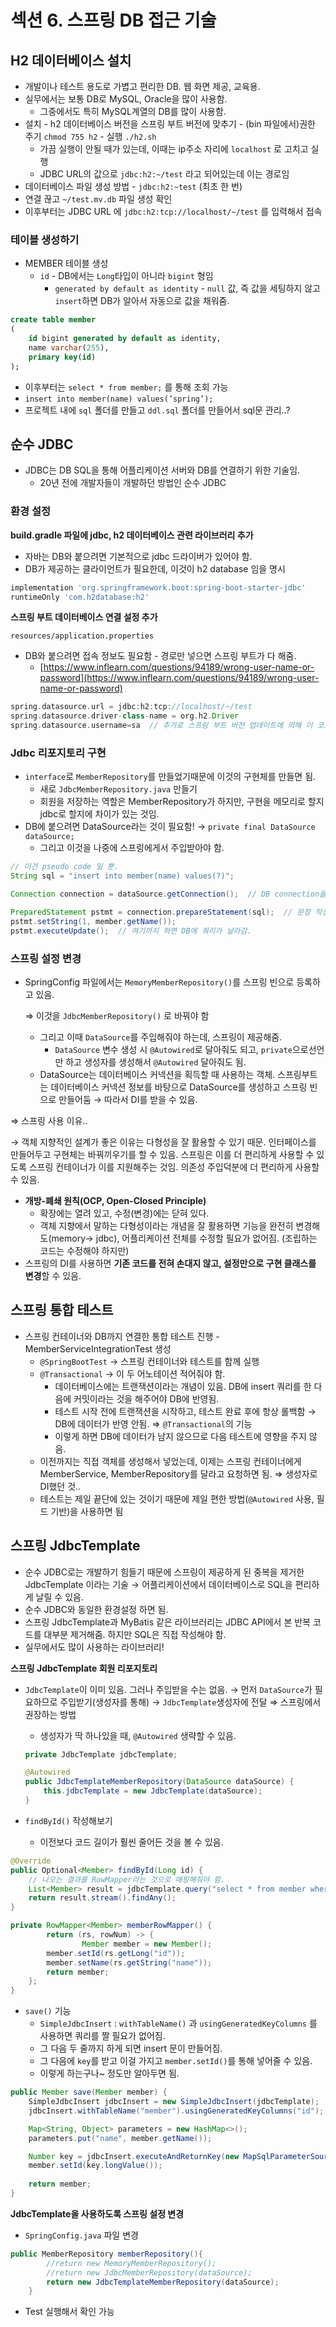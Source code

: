 # 섹션 6. 스프링 DB 접근 기술

## H2 데이터베이스 설치

- 개발이나 테스트 용도로 가볍고 편리한 DB. 웹 화면 제공, 교육용.
- 실무에서는 보통 DB로 MySQL, Oracle을 많이 사용함.
    - 그중에서도 특히 MySQL계열의 DB를 많이 사용함.
- 설치 - h2 데이터베이스 버전을 스프링 부트 버전에 맞추기 - (bin 파일에서)권한 주기 `chmod 755 h2` - 실행 `./h2.sh`
    - 가끔 실행이 안될 때가 있는데, 이때는 ip주소 자리에 `localhost` 로 고치고 실행
    - JDBC URL의 값으로 `jdbc:h2:~/test` 라고 되어있는데 이는 경로임
- 데이터베이스 파일 생성 방법 - `jdbc:h2:~test` (최초 한 번)
- 연결 끊고 `~/test.mv.db` 파일 생성 확인
- 이후부터는 JDBC URL 에 `jdbc:h2:tcp://localhost/~/test` 를 입력해서 접속

### 테이블 생성하기

- MEMBER 테이블 생성
    - `id` - DB에서는 `Long`타입이 아니라 `bigint` 형임
        - `generated by default as identity` -  `null` 값, 즉 값을 세팅하지 않고 `insert`하면 DB가 알아서 자동으로 값을 채워줌.

```sql
create table member
(
	id bigint generated by default as identity,
	name varchar(255),
	primary key(id)
);
```

- 이후부터는 `select * from member;`  를 통해 조회 가능
- `insert into member(name) values(’spring’);`  
- 프로젝트 내에 `sql` 폴더를 만들고 `ddl.sql` 폴더를 만들어서 sql문 관리..?

## 순수 JDBC

- JDBC는 DB SQL을 통해 어플리케이션 서버와 DB를 연결하기 위한 기술임.
    - 20년 전에 개발자들이 개발하던 방법인 순수 JDBC

### 환경 설정

**build.gradle 파일에 jdbc, h2 데이터베이스 관련 라이브러리 추가**

- 자바는 DB와 붙으려면 기본적으로 jdbc 드라이버가 있어야 함.
- DB가 제공하는 클라이언트가 필요한데, 이것이 h2 database 임을 명시

```groovy
implementation 'org.springframework.boot:spring-boot-starter-jdbc'
runtimeOnly 'com.h2database:h2'
```

**스프링 부트 데이터베이스 연결 설정 추가**

`resources/application.properties`

- DB와 붙으려면 접속 정보도 필요함 - 경로만 넣으면 스프링 부트가 다 해줌.
    - [https://www.inflearn.com/questions/94189/wrong-user-name-or-password](https://www.inflearn.com/questions/94189/wrong-user-name-or-password)

```groovy
spring.datasource.url = jdbc:h2:tcp://localhost/~/test
spring.datasource.driver-class-name = org.h2.Driver
spring.datasource.username=sa  // 추가로 스프링 부트 버전 업데이트에 의해 이 코드도 넣어줘야 함.
```

### Jdbc 리포지토리 구현

- `interface`로 `MemberRepository`를 만들었기때문에 이것의 구현체를 만들면 됨.
    - 새로 `JdbcMemberRepository.java` 만들기
    - 회원을 저장하는 역할은 MemberRepository가 하지만, 구현을 메모리로 할지 jdbc로 할지에 차이가 있는 것임.
- DB에 붙으려면 DataSource라는 것이 필요함! → `private final DataSource dataSource;`
    - 그리고 이것을 나중에 스프링에게서 주입받아야 함.

```java
// 이건 pseudo code 일 뿐.
String sql = "insert into member(name) values(?)";

Connection connection = dataSource.getConnection();  // DB connection을 받아오기

PreparedStatement pstmt = connection.prepareStatement(sql);  // 문장 작성
pstmt.setString(1, member.getName());
pstmt.executeUpdate();  // 여기까지 하면 DB에 쿼리가 날라감.
```

### 스프링 설정 변경

- SpringConfig 파일에서는 `MemoryMemberRepository()`를 스프링 빈으로 등록하고 있음.
    
    ⇒ 이것을 `JdbcMemberRepository()` 로 바꿔야 함
    
    - 그리고 이때 `DataSource`를 주입해줘야 하는데, 스프링이 제공해줌.
        - `DataSource` 변수 생성 시 `@Autowired`로 달아줘도 되고, `private`으로선언만 하고 생성자를 생성해서 `@Autowired` 달아줘도 됨.
    - DataSource는 데이터베이스 커넥션을 획득할 때 사용하는 객체. 스프링부트는 데이터베이스 커넥션 정보를 바탕으로 DataSource를 생성하고 스프링 빈으로 만들어둠 → 따라서 DI를 받을 수 있음.

⇒ 스프링 사용 이유..

→ 객체 지향적인 설계가 좋은 이유는 다형성을 잘 활용할 수 있기 때문. 인터페이스를 만들어두고 구현체는 바꿔끼우기를 할 수 있음. 스프링은 이를 더 편리하게 사용할 수 있도록 스프링 컨테이너가 이를 지원해주는 것임. 의존성 주입덕분에 더 편리하게 사용할 수 있음.

- **개방-폐쇄 원칙(OCP, Open-Closed Principle)**
    - 확장에는 열려 있고, 수정(변경)에는 닫혀 있다.
    - 객체 지향에서 말하는 다형성이라는 개념을 잘 활용하면 기능을 완전히 변경해도(memory→ jdbc), 어플리케이션 전체를 수정할 필요가 없어짐. (조립하는 코드는 수정해야 하지만)
- 스프링의 DI를 사용하면 **기존 코드를 전혀 손대지 않고, 설정만으로 구현 클래스를 변경**할 수 있음.

## 스프링 통합 테스트

- 스프링 컨테이너와 DB까지 연결한 통합 테스트 진행 - MemberServiceIntegrationTest 생성
    - `@SpringBootTest` → 스프링 컨테이너와 테스트를 함께 실행
    - `@Transactional` → 이 두 어노테이션 적어줘야 함.
        - 데이터베이스에는 트랜잭션이라는 개념이 있음. DB에 insert 쿼리를 한 다음에 커밋이라는 것을 해주어야 DB에 반영됨.
        - 테스트 시작 전에 트랜잭션을 시작하고, 테스트 완료 후에 항상 롤백함 → DB에 데이터가 반영 안됨. ⇒ `@Transactional`의 기능
        - 이렇게 하면 DB에 데이터가 남지 않으므로 다음 테스트에 영향을 주지 않음.
    - 이전까지는 직접 객체를 생성해서 넣었는데, 이제는 스프링 컨테이너에게 MemberService, MemberRepository를 달라고 요청하면 됨. ⇒ 생성자로 DI했던 것..
    - 테스트는 제일 끝단에 있는 것이기 때문에 제일 편한 방법(`@Autowired` 사용, 필드 기반)을 사용하면 됨

## 스프링 JdbcTemplate

- 순수 JDBC로는 개발하기 힘들기 때문에 스프링이 제공하게 된 중복을 제거한 JdbcTemplate 이라는 기술 → 어플리케이션에서 데이터베이스로 SQL을 편리하게 날릴 수 있음.
- 순수 JDBC와 동일한 환경설정 하면 됨.
- 스프링 JdbcTemplate과 MyBatis 같은 라이브러리는 JDBC API에서 본 반복 코드를 대부분 제거해줌. 하지만 SQL은 직접 작성해야 함.
- 실무에서도 많이 사용하는 라이브러리!

**스프링 JdbcTemplate 회원 리포지토리**

- `JdbcTemplate`이 이미 있음. 그러나 주입받을 수는 없음. → 먼저 `DataSource`가 필요하므로 주입받기(생성자를 통해) → `JdbcTemplate`생성자에 전달 ⇒ 스프링에서 권장하는 방법
    - 생성자가 딱 하나있을 때, `@Autowired` 생략할 수 있음.
    
    ```java
    private JdbcTemplate jdbcTemplate;
    
    @Autowired
    public JdbcTemplateMemberRepository(DataSource dataSource) {
    	this.jdbcTemplate = new JdbcTemplate(dataSource);
    }
    ```
    
- `findById()` 작성해보기
    - 이전보다 코드 길이가 훨씬 줄어든 것을 볼 수 있음.

```java
@Override
public Optional<Member> findById(Long id) {
    // 나오는 결과를 RowMapper라는 것으로 매핑해줘야 함.
    List<Member> result = jdbcTemplate.query("select * from member where id = ?", memberRowMapper(), id);
    return result.stream().findAny();
}

private RowMapper<Member> memberRowMapper() {
		return (rs, rowNum) -> {
				Member member = new Member();
        member.setId(rs.getLong("id"));
        member.setName(rs.getString("name"));
        return member;
    };
}
```

- `save()` 기능
    - `SimpleJdbcInsert` : `withTableName()` 과 `usingGeneratedKeyColumns` 를 사용하면 쿼리를 짤 필요가 없어짐.
    - 그 다음 두 줄까지 하게 되면 insert 문이 만들어짐.
    - 그 다음에 `key`를 받고 이걸 가지고 `member.setId()`를 통해 넣어줄 수 있음.
    - 이렇게 하는구나~ 정도만 알아두면 됨.

```java
public Member save(Member member) {
    SimpleJdbcInsert jdbcInsert = new SimpleJdbcInsert(jdbcTemplate);
    jdbcInsert.withTableName("member").usingGeneratedKeyColumns("id");

    Map<String, Object> parameters = new HashMap<>();
    parameters.put("name", member.getName());

    Number key = jdbcInsert.executeAndReturnKey(new MapSqlParameterSource(parameters));
    member.setId(key.longValue());
        
    return member;
}
```

**JdbcTemplate을 사용하도록 스프링 설정 변경**

- `SpringConfig.java` 파일 변경

```java
public MemberRepository memberRepository(){
        //return new MemoryMemberRepository();
        //return new JdbcMemberRepository(dataSource);
        return new JdbcTemplateMemberRepository(dataSource);
    }
```

- Test 실행해서 확인 가능
